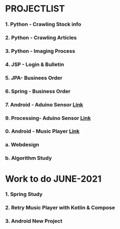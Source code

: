 # PROJECTLIST
### 1. Python - Crawling Stock info[]()
### 2. Python - Crawling Articles[]() 
### 3. Python - Imaging Process[]()
### 4. JSP - Login & Bulletin[]()
### 5. JPA- Businees Order []()
### 6. Spring - Business Order[]()
### 7. Android - Aduino Sensor [Link](https://github.com/minchjung/Android)
### 9. Processing- Aduino Sensor [Link](https://github.com/minchjung/processing3.0)
### 0. Android - Music Player [Link](https://github.com/minchjung/Android)
### a. Webdesign []() 
### b. Algorithm Study []()


# Work to do JUNE-2021
### 1. Spring Study 
### 2. Retry Music Player with Kotlin & Compose
### 3. Android New Project
